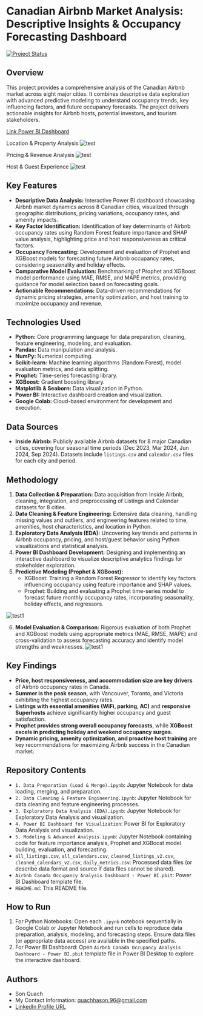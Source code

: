 # Canadian Airbnb Market Analysis: Descriptive Insights & Occupancy Forecasting Dashboard

[![Project Status](https://img.shields.io/badge/Status-Complete-brightgreen.svg)](https://github.com/quachhason/Canadian_Airbnb_Market_Analysis)

## Overview

This project provides a comprehensive analysis of the Canadian Airbnb market across eight major cities.  It combines descriptive data exploration with advanced predictive modeling to understand occupancy trends, key influencing factors, and future occupancy forecasts.  The project delivers actionable insights for Airbnb hosts, potential investors, and tourism stakeholders.

[Link Power BI Dashboard](https://report.onhandbi.com/public/report?token=eyJhbGciOiJIUzI1NiJ9.eyJwdWJsaWNfbGlua19pZCI6MjMxLCJoYXNfcGFzc2NvZGUiOmZhbHNlLCJ0aW1lIjoxNzQwMTU0MjkxfQ.Ayffxi2b4n1IO9-6Cmjb-iwJiiHqVg-UxoDwyMp8QuA)

Location & Property Analysis
![test](https://github.com/quachhason/Canadian_Airbnb_Market_Analysis/blob/main/Images/1.%20Location%20&%20Property%20Analysis.jpg?raw=true)

Pricing & Revenue Analysis
![test](https://github.com/quachhason/Canadian_Airbnb_Market_Analysis/blob/main/Images/2.%20Pricing%20&%20Revenue%20Analysis.jpg?raw=true)

Host & Guest Experience
![test](https://github.com/quachhason/Canadian_Airbnb_Market_Analysis/blob/main/Images/3.%20Host%20&%20Guest%20Experience.jpg?raw=true)

## Key Features

*   **Descriptive Data Analysis:** Interactive Power BI dashboard showcasing Airbnb market dynamics across 8 Canadian cities, visualized through geographic distributions, pricing variations, occupancy rates, and amenity impacts.
*   **Key Factor Identification:**  Identification of key determinants of Airbnb occupancy rates using Random Forest feature importance and SHAP value analysis, highlighting price and host responsiveness as critical factors.
*   **Occupancy Forecasting:**  Development and evaluation of Prophet and XGBoost models for forecasting future Airbnb occupancy rates, considering seasonality and holiday effects.
*   **Comparative Model Evaluation:**  Benchmarking of Prophet and XGBoost model performance using MAE, RMSE, and MAPE metrics, providing guidance for model selection based on forecasting goals.
*   **Actionable Recommendations:**  Data-driven recommendations for dynamic pricing strategies, amenity optimization, and host training to maximize occupancy and revenue.

## Technologies Used

*   **Python:** Core programming language for data preparation, cleaning, feature engineering, modeling, and evaluation.
*   **Pandas:** Data manipulation and analysis.
*   **NumPy:** Numerical computing.
*   **Scikit-learn:** Machine learning algorithms (Random Forest), model evaluation metrics, and data splitting.
*   **Prophet:** Time-series forecasting library.
*   **XGBoost:** Gradient boosting library.
*   **Matplotlib & Seaborn:** Data visualization in Python.
*   **Power BI:** Interactive dashboard creation and visualization.
*   **Google Colab:** Cloud-based environment for development and execution.

## Data Sources

*   **Inside Airbnb:** Publicly available Airbnb datasets for 8 major Canadian cities, covering four seasonal time periods (Dec 2023, Mar 2024, Jun 2024, Sep 2024). Datasets include `listings.csv` and `calendar.csv` files for each city and period.

## Methodology

1.  **Data Collection & Preparation:** Data acquisition from Inside Airbnb, cleaning, integration, and preprocessing of Listings and Calendar datasets for 8 cities.
2.  **Data Cleaning & Feature Engineering:** Extensive data cleaning, handling missing values and outliers, and engineering features related to time, amenities, host characteristics, and location in Python.
3.  **Exploratory Data Analysis (EDA):**  Uncovering key trends and patterns in Airbnb occupancy, pricing, and host/guest behavior using Python visualizations and statistical analysis.
4.  **Power BI Dashboard Development:** Designing and implementing an interactive dashboard to visualize descriptive analytics findings for stakeholder exploration.
5.  **Predictive Modeling (Prophet & XGBoost):**
    *   XGBoost: Training a Random Forest Regressor to identify key factors influencing occupancy using feature importance and SHAP values.
    *   Prophet: Building and evaluating a Prophet time-series model to forecast future monthly occupancy rates, incorporating seasonality, holiday effects, and regressors.
  
![test1](https://github.com/quachhason/Canadian_Airbnb_Market_Analysis/blob/main/5.%20Modeling%20&%20Advanced%20Analysis/4.%20Forecasted%20Occupancy%20Rates%20for%20Toronto.png?raw=true)

6.  **Model Evaluation & Comparison:**  Rigorous evaluation of both Prophet and XGBoost models using appropriate metrics (MAE, RMSE, MAPE) and cross-validation to assess forecasting accuracy and identify model strengths and weaknesses.
![test1](https://github.com/quachhason/Canadian_Airbnb_Market_Analysis/blob/main/Images/4.%20Model%20Performance%20Comparison.jpg?raw=true)

## Key Findings

*   **Price, host responsiveness, and accommodation size are key drivers** of Airbnb occupancy rates in Canada.
*   **Summer is the peak season**, with Vancouver, Toronto, and Victoria exhibiting the highest occupancy rates.
*   **Listings with essential amenities (WiFi, parking, AC)** and **responsive Superhosts** achieve significantly higher occupancy and guest satisfaction.
*   **Prophet provides strong overall occupancy forecasts**, while **XGBoost excels in predicting holiday and weekend occupancy surges.**
*   **Dynamic pricing, amenity optimization, and proactive host training** are key recommendations for maximizing Airbnb success in the Canadian market.

## Repository Contents

*   `1. Data Preparation (Load & Merge).ipynb`: Jupyter Notebook for data loading, merging, and preparation.
*   `2. Data Cleaning & Feature Engineering.ipynb`: Jupyter Notebook for data cleaning and feature engineering processes.
*   `3. Exploratory Data Analysis (EDA).ipynb`: Jupyter Notebook for Exploratory Data Analysis and visualization.
*   `4. Power BI Dashboard for Visualization`: Power BI for Exploratory Data Analysis and visualization.
*   `5. Modeling & Advanced Analysis.ipynb`: Jupyter Notebook containing code for feature importance analysis, Prophet and XGBoost model building, evaluation, and forecasting.
*   `all_listings.csv`, `all_calendars.csv`, `cleaned_listings_v2.csv`, `cleaned_calendars_v2.csv`, `daily_metrics.csv`: Processed data files (or describe data format and source if data files cannot be shared).
*   `Airbnb Canada Occupancy Analysis Dashboard - Power BI.pbit`: Power BI Dashboard template file.
*   `README.md`: This README file.

## How to Run

1.  For Python Notebooks: Open each `.ipynb` notebook sequentially in Google Colab or Jupyter Notebook and run cells to reproduce data preparation, analysis, modeling, and forecasting steps. Ensure data files (or appropriate data access) are available in the specified paths.
2.  For Power BI Dashboard: Open `Airbnb Canada Occupancy Analysis Dashboard - Power BI.pbit` template file in Power BI Desktop to explore the interactive dashboard.

## Authors

*   Son Quach
*   My Contact Information: quachhason.96@gmail.com
*   [LinkedIn Profile URL](https://www.linkedin.com/in/quachhason/)
